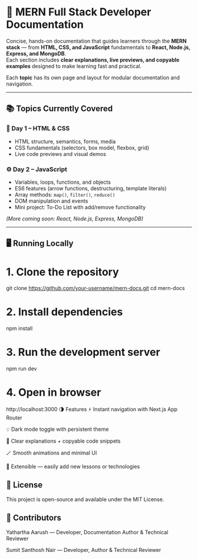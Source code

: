 # 📘 MERN Full Stack Developer Documentation

Concise, hands-on documentation that guides learners through the **MERN stack** — from **HTML, CSS, and JavaScript** fundamentals to **React, Node.js, Express, and MongoDB**.  
Each section includes **clear explanations, live previews, and copyable examples** designed to make learning fast and practical.

Each **topic** has its own page and layout for modular documentation and navigation.

---

## 📚 Topics Currently Covered 

### 🧩 Day 1 – HTML & CSS  
- HTML structure, semantics, forms, media  
- CSS fundamentals (selectors, box model, flexbox, grid)  
- Live code previews and visual demos  

### ⚙️ Day 2 – JavaScript  
- Variables, loops, functions, and objects  
- ES6 features (arrow functions, destructuring, template literals)  
- Array methods: `map()`, `filter()`, `reduce()`  
- DOM manipulation and events  
- Mini project: To-Do List with add/remove functionality  

*(More coming soon: React, Node.js, Express, MongoDB)*

---

## 🖥️ Running Locally

# 1. Clone the repository
git clone https://github.com/your-username/mern-docs.git
cd mern-docs

# 2. Install dependencies
npm install

# 3. Run the development server
npm run dev

# 4. Open in browser
http://localhost:3000
🌗 Features
⚡ Instant navigation with Next.js App Router

💡 Dark mode toggle with persistent theme

🧠 Clear explanations + copyable code snippets

🪄 Smooth animations and minimal UI

🧱 Extensible — easily add new lessons or technologies



## 📄 License
This project is open-source and available under the MIT License.



## 👥 Contributors

Yathartha Aarush — Developer, Documentation Author & Technical Reviewer

Sumit Santhosh Nair — Developer, Author & Technical Reviewer
